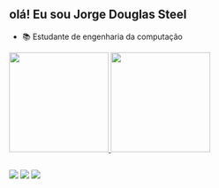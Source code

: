 ## olá! Eu sou Jorge Douglas Steel
- 📚 Estudante de engenharia da computação
<div align="left">
  <a href="https://github.com/JDouglassteel">
  <img height="180em" src="https://github-readme-stats.vercel.app/api?username=JDouglassteel&show_icons=true&theme=dark&include_all_commits=true&count_private=true"/>
  <img height="180em" src="https://github-readme-stats.vercel.app/api/top-langs/?username=JDouglassteel&layout=compact&langs_count=7&theme=dark"/>
</div>

  ##
 
<div> 
  <a href="https://instagram.com/eujotastl" target="_blank"><img src="https://img.shields.io/badge/-Instagram-%23E4405F?style=for-the-badge&logo=instagram&logoColor=white" target="_blank"></a>
  <a href = "mailto:douglas.steel13@gmail.com"><img src="https://img.shields.io/badge/-Gmail-%23333?style=for-the-badge&logo=gmail&logoColor=white" target="_blank"></a>
  <a href="https://www.linkedin.com/in/jorge-douglas-andrade-steel-941464187" target="_blank"><img src="https://img.shields.io/badge/-LinkedIn-%230077B5?style=for-the-badge&logo=linkedin&logoColor=white" target="_blank"></a> 
 
</div>
